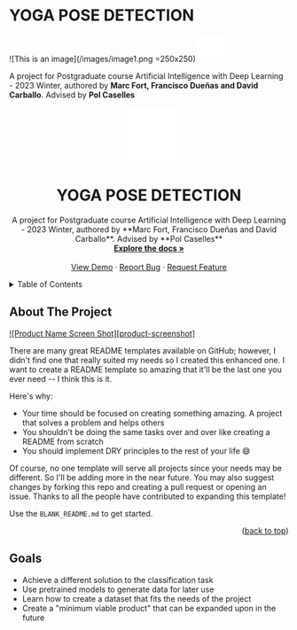 # YOGA POSE DETECTION

![This is an image](/images/image1.png =250x250)
<img src="images/image1.png" width="48">

A project for Postgraduate course Artificial Intelligence with Deep Learning - 2023 Winter,
    authored by **Marc Fort, Francisco Dueñas and David Carballo**. Advised by **Pol Caselles**
    
<!-- YOGA POSE DETECTION -->

<div align="center">
  <a href="https://github.com/David-Carballo/2023w-project-pose">
    <img src="images/image1.png" alt="Logo" width="100" height="100">
  </a>

  <h1 align="center">YOGA POSE DETECTION</h1>

  <p align="center">
    A project for Postgraduate course Artificial Intelligence with Deep Learning - 2023 Winter,
    authored by **Marc Fort, Francisco Dueñas and David Carballo**. Advised by **Pol Caselles**
    <br />
    <a href="David-Carballo/2023w-project-pose"><strong>Explore the docs »</strong></a>
    <br />
    <br />
    <a href="https://github.com/David-Carballo/2023w-project-pose">View Demo</a>
    ·
    <a href="https://github.com/David-Carballo/2023w-project-pose/issues">Report Bug</a>
    ·
    <a href="https://github.com/David-Carballo/2023w-project-pose/issues">Request Feature</a>
  </p>
</div>

<!-- TABLE OF CONTENTS -->
<details>
  <summary>Table of Contents</summary>
  <ol>
    <li>
      <a href="#about-the-project">About The Project</a>
      <ul>
        <li><a href="#built-with">Built With</a></li>
      </ul>
    </li>
    <li>
      <a href="#getting-started">Getting Started</a>
      <ul>
        <li><a href="#prerequisites">Prerequisites</a></li>
        <li><a href="#installation">Installation</a></li>
      </ul>
    </li>
    <li><a href="#usage">Usage</a></li>
    <li><a href="#roadmap">Roadmap</a></li>
    <li><a href="#contributing">Contributing</a></li>
    <li><a href="#license">License</a></li>
    <li><a href="#contact">Contact</a></li>
    <li><a href="#acknowledgments">Acknowledgments</a></li>
  </ol>
</details>

<!-- ABOUT THE PROJECT -->
## About The Project

[![Product Name Screen Shot][product-screenshot]](https://example.com)

There are many great README templates available on GitHub; however, I didn't find one that really suited my needs so I created this enhanced one. I want to create a README template so amazing that it'll be the last one you ever need -- I think this is it.

Here's why:
* Your time should be focused on creating something amazing. A project that solves a problem and helps others
* You shouldn't be doing the same tasks over and over like creating a README from scratch
* You should implement DRY principles to the rest of your life :smile:

Of course, no one template will serve all projects since your needs may be different. So I'll be adding more in the near future. You may also suggest changes by forking this repo and creating a pull request or opening an issue. Thanks to all the people have contributed to expanding this template!

Use the `BLANK_README.md` to get started.

<p align="right">(<a href="#readme-top">back to top</a>)</p>

<!-- GOALS -->
## Goals

* Achieve a different solution to the classification task
* Use pretrained models to generate data for later use
* Learn how to create a dataset that fits the needs of the project
* Create a "minimum viable product" that can be expanded upon in the future
